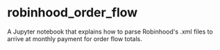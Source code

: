 # robinhood_order_flow
A Jupyter notebook that explains how to parse Robinhood's .xml files to arrive at monthly payment for order flow totals.
